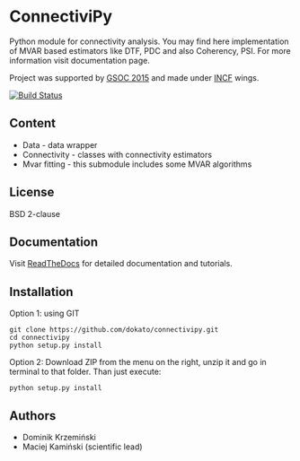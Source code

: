 ConnectiviPy
=========================
Python module for connectivity analysis. You may find here implementation
of MVAR based estimators like DTF, PDC and also Coherency, PSI. For more
information visit documentation page.

Project was supported by [GSOC 2015](http://www.google-melange.com/gsoc/project/details/google/gsoc2015/dokato/5649050225344512)
and made under [INCF](http://incf.org/) wings.

[![Build Status](https://travis-ci.org/dokato/connectivipy.svg?branch=master)](https://travis-ci.org/dokato/connectivipy)

## Content

* Data - data wrapper
* Connectivity - classes with connectivity estimators
* Mvar fitting - this submodule includes some MVAR algorithms

## License
BSD 2-clause

## Documentation

Visit [ReadTheDocs](http://connectivipy.readthedocs.org/) for detailed
documentation and tutorials.

## Installation

Option 1: using GIT

```
git clone https://github.com/dokato/connectivipy.git
cd connectivipy
python setup.py install
```

Option 2: Download ZIP from the menu on the right, unzip it and go
in terminal to that folder. Than just execute:

```
python setup.py install 
```

## Authors
* Dominik Krzemiński
* Maciej Kamiński (scientific lead)
